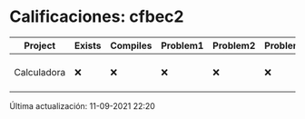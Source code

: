 # Calificaciones: cfbec2
|Project|Exists|Compiles|Problem1|Problem2|Problem3|Extra|CommitHash|CommitDate|CheckDate|Comments|DueDate|Grade|
|-|-|-|-|-|-|-|-|-|-|-|-|-|
|Calculadora|❌|❌|❌|❌|❌|❌|NA|NA|11-09-2021 22:20:13|No se encontró el archivo en PracticasCompuI/Calculadora/Calculadora.cpp|17-09-2021 21:00:00|5.0|

Última actualización: 11-09-2021 22:20